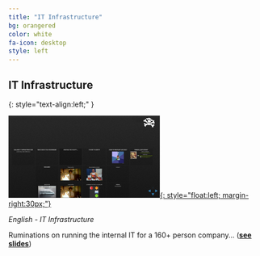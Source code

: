 ```yaml
---
title: "IT Infrastructure"
bg: orangered
color: white
fa-icon: desktop
style: left
---
```



## IT Infrastructure
{: style="text-align:left;" }

[![IT Infrastructure](IT%20Infrastructure/media/it-infra_thumbnail.png){: style="float:left; margin-right:30px;"}](IT%20Infrastructure/)

*English - IT Infrastructure*

Ruminations on running the internal IT for a 160+ person company... (**[see slides](IT%20Infrastructure/)**)